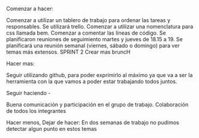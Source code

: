 Comenzar a hacer:

Comenzar a utilizar un tablero de trabajo para ordenar las tareas y responsables. Se utilizará trello.
Comenzar a utilizar una nomenclatura para css llamada bem.
Comenzar a comentar las líneas de código.
Se planificaron reuniones de seguimiento martes y jueves de 18.15 a 19. Se planificará una reunión semanal (viernes, sábado o domingo) para ver temas más extensos.
SPRINT 2
Crear mas bruncH

Hacer mas:

Seguir utilizando github, para poder exprimirlo al máximo ya que va a ser la herramienta con la que vamos a poder estar trabajando todos juntos.

Seguir haciendo -

Buena comunicación y participación en el grupo de trabajo. Colaboración de todos los integrantes

Hacer menos, Dejar de hacer:
En dos semanas de trabajo no pudimos detectar algun punto en estos temas
